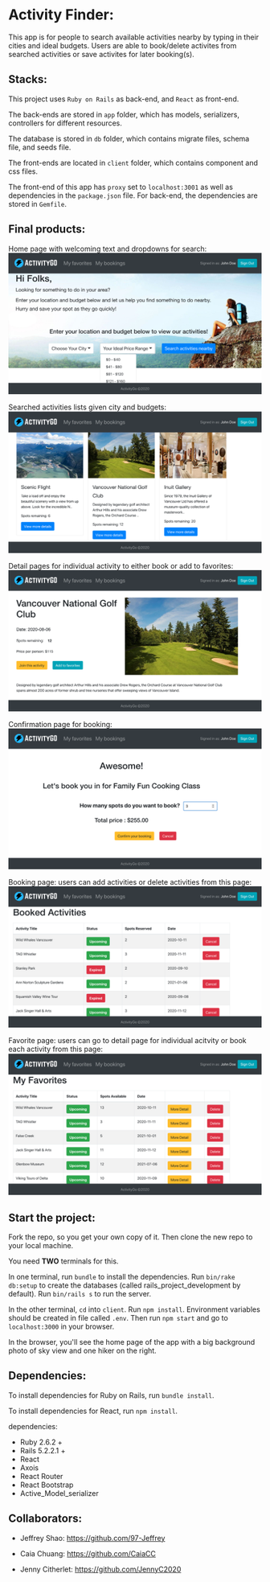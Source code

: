 # Activity Finder:

This app is for people to search available activities nearby by typing in their cities and ideal budgets. Users are able to book/delete activites from searched activities or save activites for later booking(s).

## Stacks:

This project uses `Ruby on Rails` as back-end, and `React` as front-end.

The back-ends are stored in `app` folder, which has models, serializers, controllers for different resources. 

The database is stored in `db` folder, which contains migrate files, schema file, and seeds file.

The front-ends are located in `client` folder, which contains component and css files.

The front-end of this app has `proxy` set to `localhost:3001` as well as dependencies in the `package.json` file. For back-end, the dependencies are stored in `Gemfile`.

## Final products:

Home page with welcoming text and dropdowns for search:
![home](https://github.com/97-Jeffrey/activity-finder/blob/readme-update/docs/home.png?raw=true)

Searched activities lists given city and budgets:
![home-search](https://github.com/97-Jeffrey/activity-finder/blob/readme-update/docs/home-search.png?raw=true)

Detail pages for individual activity to either book or add to favorites:
![detail](https://github.com/97-Jeffrey/activity-finder/blob/readme-update/docs/detail.png?raw=true)

Confirmation page for booking:
![confirmation](https://github.com/97-Jeffrey/activity-finder/blob/readme-update/docs/confirmation.png?raw=true)

Booking page: users can add activities or delete activities from this page:
![booking](https://github.com/97-Jeffrey/activity-finder/blob/readme-update/docs/bookings.png?raw=true)

Favorite page: users can go to detail page for individual acitvity or book each activity from this page:
![favorite](https://github.com/97-Jeffrey/activity-finder/blob/readme-update/docs/favorite.png?raw=true)


## Start the project:

 Fork the repo, so you get your own copy of it. Then clone the new repo to your local machine.

You need **TWO** terminals for this.

In one terminal, run `bundle` to install the dependencies. Run `bin/rake db:setup` to create the databases (called rails_project_development by default). Run `bin/rails s` to run the server.

In the other terminal, `cd` into `client`. Run `npm install`. Environment variables should be created in file called `.env`. Then run `npm start` and go to `localhost:3000` in your browser.

In the browser, you'll see the home page of the app with a big background photo of sky view and one hiker on the right.

## Dependencies:

To install dependencies for Ruby on Rails, run `bundle install`.

To install dependencies for React,
 run `npm install`.

dependencies:

* Ruby 2.6.2 +
* Rails 5.2.2.1 +
* React
* Axois
* React Router
* React Bootstrap
* Active_Model_serializer


## Collaborators:

* Jeffrey Shao: https://github.com/97-Jeffrey

* Caia Chuang: https://github.com/CaiaCC

* Jenny Citherlet: https://github.com/JennyC2020


